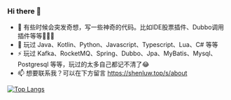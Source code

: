 ### Hi there 👋

<!--
**shenluw/shenluw** is a ✨ _special_ ✨ repository because its `README.md` (this file) appears on your GitHub profile.

Here are some ideas to get you started:

- 🔭 I’m currently working on ...
- 🌱 I’m currently learning ...
- 👯 I’m looking to collaborate on ...
- 🤔 I’m looking for help with ...
- 💬 Ask me about ...
- 📫 How to reach me: ...
- 😄 Pronouns: ...
- ⚡ Fun fact: ...
-->

- 🔭 有些时候会突发奇想，写一些神奇的代码。比如IDE股票插件、Dubbo调用插件等等👏👏👏
- 🌱 玩过 Java、Kotlin、Python、Javascript、Typescript、Lua、C# 等等
- ⚡ 玩过 Kafka、RocketMQ、Spring、Dubbo、Jpa、MyBatis、Mysql、Postgresql 等等，玩过的太多自己都记不清了😂
- 📫 想要联系我？可以在下方留言 https://shenluw.top/s/about

[![Top Langs](https://github-readme-stats.vercel.app/api/top-langs/?username=shenluw&layout=compact)](https://github.com/anuraghazra/github-readme-stats)

